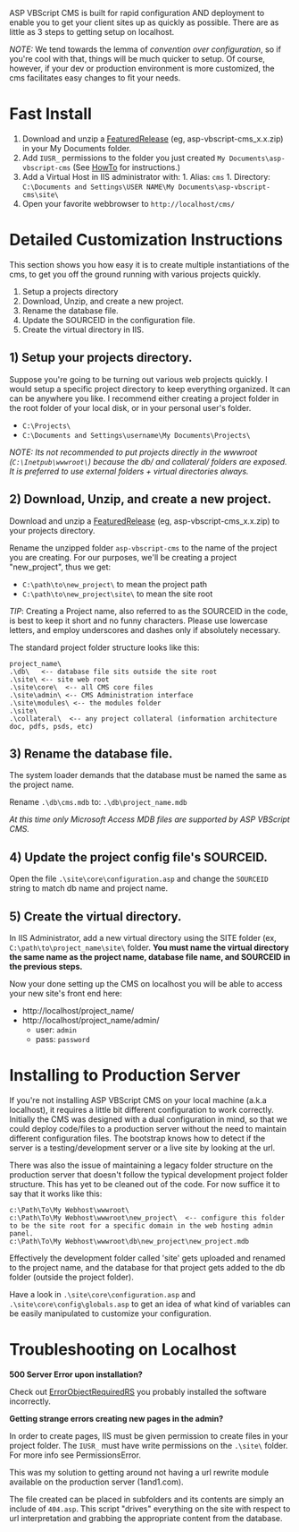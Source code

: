 ASP VBScript CMS is built for rapid configuration AND deployment to enable you to get your client sites up as quickly as possible. There are as little as 3 steps to getting setup on localhost.

_NOTE:_ We tend towards the lemma of _convention over configuration_, so if you're cool with that, things will be much quicker to setup.  Of course, however, if your dev or production environment is more customized, the cms facilitates easy changes to fit your needs.




# Fast Install #

  1. Download and unzip a [FeaturedRelease](http://code.google.com/p/asp-vbscript-cms/downloads/list?q=label:Featured) (eg, asp-vbscript-cms\_x.x.zip) in your My Documents folder.
  1. Add `IUSR_` permissions to the folder you just created `My Documents\asp-vbscript-cms` (See [HowTo](PermissionsError.md) for instructions.)
  1. Add a Virtual Host in IIS administrator with:
    1. Alias:  `cms`
    1. Directory:  `C:\Documents and Settings\USER NAME\My Documents\asp-vbscript-cms\site\`
  1. Open your favorite webbrowser to `http://localhost/cms/`

# Detailed Customization Instructions #

This section shows you how easy it is to create multiple instantiations of the cms, to get you off the ground running with various projects quickly.

  1. Setup a projects directory
  1. Download, Unzip, and create a new project.
  1. Rename the database file.
  1. Update the SOURCEID in the configuration file.
  1. Create the virtual directory in IIS.

## 1) Setup your projects directory. ##

Suppose you're going to be turning out various web projects quickly. I would setup a specific project directory to keep everything organized. It can can be anywhere you like. I recommend either creating a project folder in the root folder of your local disk, or in your personal user's folder.

  * `C:\Projects\`
  * `C:\Documents and Settings\username\My Documents\Projects\`

_NOTE: Its not recommended to put projects directly in the wwwroot (`C:\Inetpub\wwwroot\`) because the db/ and collateral/ folders are exposed. It is preferred to use external folders + virtual directories always._

## 2) Download, Unzip, and create a new project. ##

Download and unzip a [FeaturedRelease](http://code.google.com/p/asp-vbscript-cms/downloads/list?q=label:Featured) (eg, asp-vbscript-cms\_x.x.zip) to your projects directory.

Rename the unzipped folder `asp-vbscript-cms` to the name of the project you are creating. For our purposes, we'll be creating a project "new\_project", thus we get:

  * `C:\path\to\new_project\`  to mean the project path
  * `C:\path\to\new_project\site\`  to mean the site root

_TIP_: Creating a Project name, also referred to as the SOURCEID in the code, is best to keep it short and no funny characters.  Please use lowercase letters, and employ underscores and dashes only if absolutely necessary.

The standard project folder structure looks like this:

```
project_name\
.\db\   <-- database file sits outside the site root
.\site\ <-- site web root
.\site\core\  <-- all CMS core files
.\site\admin\ <-- CMS Administration interface 
.\site\modules\ <-- the modules folder
.\site\ 
.\collateral\  <-- any project collateral (information architecture doc, pdfs, psds, etc)
```


## 3) Rename the database file. ##

The system loader demands that the database must be named the same as the project name.

Rename `.\db\cms.mdb`  to: `.\db\project_name.mdb`

_At this time only Microsoft Access MDB files are supported by ASP VBScript CMS._


## 4) Update the project config file's SOURCEID. ##

Open the file `.\site\core\configuration.asp` and change the `SOURCEID` string to match db name and project name.

## 5) Create the virtual directory. ##

In IIS Administrator, add a new virtual directory using the SITE folder (ex, `C:\path\to\project_name\site\` folder.  **You must name the virtual directory the same name as the project name, database file name, and SOURCEID in the previous steps.**

Now your done setting up the CMS on localhost you will be able to access your new site's front end here:

  * http://localhost/project_name/
  * http://localhost/project_name/admin/
    * user: `admin`
    * pass: `password`


# Installing to Production Server #

If you're not installing ASP VBScript CMS on your local machine (a.k.a localhost), it requires a little bit different configuration to work correctly. Initially the CMS was designed with a dual configuration in mind, so that we could deploy code/files to a production server without the need to maintain different configuration files. The bootstrap knows how to detect if the server is a testing/development server or a live site by looking at the url.

There was also the issue of maintaining a legacy folder structure on the production server that doesn't follow the typical development project folder structure.  This has yet to be cleaned out of the code. For now suffice it to say that it works like this:

```
c:\Path\To\My Webhost\wwwroot\
c:\Path\To\My Webhost\wwwroot\new_project\  <-- configure this folder to be the site root for a specific domain in the web hosting admin panel. 
c:\Path\To\My Webhost\wwwroot\db\new_project\new_project.mdb
```

Effectively the development folder called 'site' gets uploaded and renamed to the project name, and the database for that project gets added to the db folder (outside the project folder).

Have a look in `.\site\core\configuration.asp` and `.\site\core\config\globals.asp` to get an idea of what kind of variables can be easily manipulated to customize your configuration.

# Troubleshooting on Localhost #

**500 Server Error upon installation?**

Check out [ErrorObjectRequiredRS](ErrorObjectRequiredRS.md)  you probably installed the software incorrectly.

**Getting strange errors creating new pages in the admin?**

In order to create pages, IIS must be given permission to create files in your project folder.  The `IUSR_` must have write permissions on the `.\site\` folder. For more info see PermissionsError.

This was my solution to getting around not having a url rewrite module available on the production server (1and1.com).

The file created can be placed in subfolders and its contents are simply an include of `404.asp`. This script "drives" everything on the site with respect to url interpretation and grabbing the appropriate content from the database.